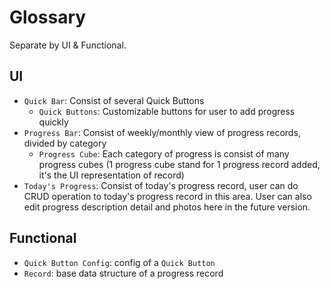 # Glossary

Separate by UI & Functional.

## UI

- `Quick Bar`: Consist of several Quick Buttons
  - `Quick Buttons`: Customizable buttons for user to add progress quickly
- `Progress Bar`: Consist of weekly/monthly view of progress records, divided by category
  - `Progress Cube`: Each category of progress is consist of many progress cubes (1 progress cube stand for 1 progress record added, it's the UI representation of record)
- `Today's Progress`: Consist of today's progress record, user can do CRUD operation to today's progress record in this area. User can also edit progress description detail and photos here in the future version.

## Functional

- `Quick Button Config`: config of a `Quick Button`
- `Record`: base data structure of a progress record
